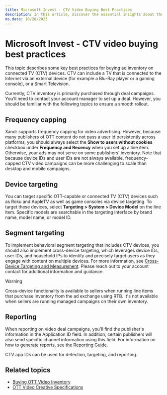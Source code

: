 ```yaml
---
title: Microsoft Invest - CTV Video Buying Best Practices
description: In this article, discover the essential insights about the best practices for purchasing ad inventory on connected TV (CTV). 
ms.date: 10/28/2023
---
```


# Microsoft Invest - CTV video buying best practices

This topic describes some key best practices for buying ad inventory on connected TV (CTV) devices. CTV can include a TV that is connected to the Internet via an external device (for example a Blu-Ray player or a gaming console), or a Smart Television.

Currently, CTV inventory is primarily purchased through deal campaigns. You'll need to contact your account manager to set up a deal. However, you should be familiar with the following topics to ensure a smooth rollout.

## Frequency capping

Xandr supports frequency capping for video advertising. However, because many publishers of OTT content do not pass a user id persistently across platforms, you should always select the **Show to users without cookies** checkbox under **Frequency and Recency** when you set up a line item. Otherwise, your ads may not serve on some publishers' inventory. Note that because device IDs and user IDs are not always available, frequency-capped CTV video campaigns can be more challenging to scale than desktop and mobile campaigns.

## Device targeting

You can target specific OTT-capable or connected TV (CTV) devices such as Roku and AppleTV as well as game consoles via device targeting. To target these devices, select **Targeting &gt; System &gt; Device Model** on the line item. Specific models are searchable in the targeting interface by brand name, model name, or model ID.

## Segment targeting

To implement behavioral segment targeting that includes CTV devices, you should also implement cross-device targeting, which leverages device IDs, user IDs, and household IPs to identify and precisely target users as they engage with content on multiple devices. For more information, see [Cross-Device Targeting and Measurement](cross-device-targeting-and-measurement.md). Please reach out to your account contact for additional information and guidance.

> [!WARNING]
> Cross-device functionality is available to sellers when running line items that purchase inventory from the ad exchange using RTB. It's not available when sellers are running managed campaigns on their own inventory.

## Reporting

When reporting on video deal campaigns, you'll find the publisher's information in the Application ID field. In addition, certain publishers will also send specific channel information using this field. For information on how to generate reports, see the [Reporting Guide](reporting-guide.md).

CTV app IDs can be used for detection, targeting, and reporting.

## Related topics

- [Buying OTT Video Inventory](buying-ott-video-inventory.md)
- [OTT Video Creative Specifications](ott-video-creative-specifications.md)
